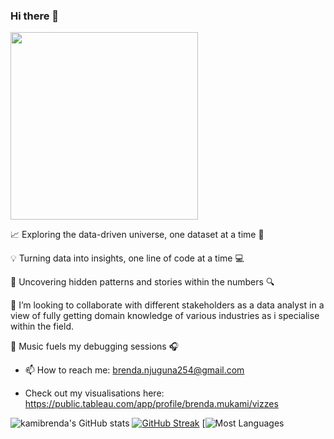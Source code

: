 ### Hi there 👋




<div id="header" align="left">
  <img src="https://media3.giphy.com/media/LMcB8XospGZO8UQq87/200w.webp?cid=ecf05e47zr2gcxv3d97vusp0pbvlhegzezf8mg53r3w1j9rw&ep=v1_gifs_related&rid=200w.webp&ct=g" width="300"/>
</div>

📈 Exploring the data-driven universe, one dataset at a time 🌌
  
💡 Turning data into insights, one line of code at a time 💻

🧐 Uncovering hidden patterns and stories within the numbers 🔍
  
👯 I’m looking to collaborate with different stakeholders as a data analyst in a view of fully getting domain knowledge of various industries as i specialise within the field. 
  
🎸 Music fuels my debugging sessions 🎧
 
  
- 📫 How to reach me: brenda.njuguna254@gmail.com
  
- Check out my visualisations here: https://public.tableau.com/app/profile/brenda.mukami/vizzes 
  



![kamibrenda's GitHub stats](https://github-readme-stats.vercel.app/api?username=kamibrenda&show_icons=true&theme=tokyonight)
[![GitHub Streak](https://github-readme-streak-stats.herokuapp.com/?user=kamibrenda&theme=tokyonight)](https://git.io/streak-stats)
[![Most Languages](https://github-readme-stats.anuraghazra1.vercel.app/api/top-langs/?username=kamibrenda&theme=tokyonight_border=true&no-bg=true&no-frame=true&langs_count=10)






